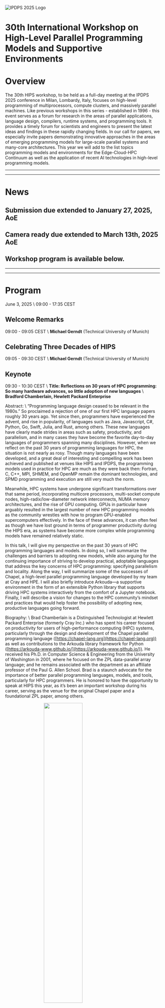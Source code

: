 ![IPDPS 2025 Logo](/assets/2025-logo-300px.jpg)

# 30th International Workshop on High-Level Parallel Programming Models and Supportive Environments

# Overview
The 30th HIPS workshop, to be held as a full-day meeting at the IPDPS 2025 conference in Milan, Lombardy, Italy, focuses on high-level programming of multiprocessors, compute clusters, and massively parallel machines. Like previous workshops in this series - established in 1996 - this event serves as a forum for research in the areas of parallel applications, language design, compilers, runtime systems, and programming tools. It provides a timely forum for scientists and engineers to present the latest ideas and findings in these rapidly changing fields. In our call for papers, we especially invite papers demonstrating innovative approaches in the areas of emerging programming models for large-scale parallel systems and many-core architectures. This year we will add to the list topics programming models and environments for the Edge-Cloud-HPC Continuum as well as the application of recent AI technologies in high-level programming models.

---
---

# News
## Submission due extended to January 27, 2025, AoE
## Camera ready due extended to March 13th, 2025 AoE
## Workshop program is available below.

---
---

# Program
June 3, 2025 \\
09:00 - 17:35 CEST

## Welcome Remarks
09:00 - 09:05 CEST \\
**Michael Gerndt** (Technical University of Munich)

## Celebrating Three Decades of HIPS
09:05 - 09:30 CEST \\
**Michael Gerndt** (Technical University of Munich)

## Keynote
09:30 - 10:30 CEST \\
**Title: Reflections on 30 years of HPC programming: So many hardware advances, so little adoption of new languages**  \\
**Bradford Chamberlain, Hewlett Packard Enterprise**

Abstract: \\
“Programming language design ceased to be relevant in the 1980s.”  So proclaimed a rejection of one of our first HPC language papers roughly 30 years ago.  Yet since then, programmers have experienced the advent, and rise in popularity, of languages such as Java, Javascript, C#, Python, Go, Swift, Julia, and Rust, among others.  These new languages have clearly made strides in areas such as safety, productivity, and parallelism, and in many cases they have become the favorite day-to-day languages of programmers spanning many disciplines.  However, when we reflect on the past 30 years of programming languages for HPC, the situation is not nearly as rosy.  Though many languages have been developed, and a great deal of interesting and compelling work has been achieved and published at venues like HIPS and IPDPS, the programming models used in practice for HPC are much as they were back then:  Fortran, C, C++, MPI, SHMEM, and OpenMP remain the dominant technologies, and SPMD programming and execution are still very much the norm.

Meanwhile, HPC systems have undergone significant transformations over that same period, incorporating multicore processors, multi-socket compute nodes, high-radix/low-diameter network interconnects, NUMA memory architectures, and the rise of GPU computing.  GPUs in particular have arguably resulted in the largest number of new HPC programming models as the community wrestles with how to program GPU-enabled supercomputers effectively.  In the face of these advances, it can often feel as though we have lost ground in terms of programmer productivity during the HIPS era, as systems have become more complex while programming models have remained relatively static.

In this talk, I will give my perspective on the past 30 years of HPC programming languages and models.  In doing so, I will summarize the challenges and barriers to adopting new models, while also arguing for the continuing importance of striving to develop practical, adoptable languages that address the key concerns of HPC programming: specifying parallelism and locality.  Along the way, I will summarize some of the successes of Chapel, a high-level parallel programming language developed by my team at Cray and HPE.  I will also briefly introduce Arkouda—a supportive environment in the form of an extensible Python library that supports driving HPC systems interactively from the comfort of a Jupyter notebook.  Finally, I will describe a vision for changes to the HPC community’s mindset and practices that would help foster the possibility of adopting new, productive languages going forward.

Biography: \\
Brad Chamberlain is a Distinguished Technologist at Hewlett Packard Enterprise (formerly Cray Inc.) who has spent his career focused on productivity for users of high-performance computing (HPC) systems, particularly through the design and development of the Chapel parallel programming language ([https://chapel-lang.org](https://chapel-lang.org)) as well as contributions to the Arkouda library framework for Python ([https://arkouda-www.github.io/](https://arkouda-www.github.io/)).  He received his Ph.D. in Computer Science & Engineering from the University of Washington in 2001, where he focused on the ZPL data-parallel array language; and he remains associated with the department as an affiliate professor of the Paul G. Allen School.  Brad is a staunch advocate for the importance of better parallel programming languages, models, and tools, particularly for HPC programmers.  He is honored to have the opportunity to speak at HIPS this year, as it’s been an important workshop during his career, serving as the venue for the original Chapel paper and a foundational ZPL paper, among others.

<img src="./assets/Brad-LinuxCon.jpg" style="display: block; margin: 0 auto" width="50%"/>

## Coffee Break
10:30 - 11:00 CEST

## Paper Session One
10:30 - 12:30 CEST

**Serverless IoT Framework**\\
**Isaac Nunez**

**Advances in Semantic Patching for HPC-oriented Refactorings with Coccinelle**\\
**Michele Martone**, Julia Lawall

**SpMM-Bench: Performance Characterization of Sparse Formats for Sparse-Dense Matrix Multiplication**\\
Patrick Flynn, **Xinyao Yi**, Erik Saule, Gokcen Kestor, Yonghong Yan

## Lunch Break
12:30 - 14:00 CEST

## Paper Session Two
14:00 - 16:00 CEST

**The Case for ABI Interoperability in a Fault Tolerant MPI**\\
Yao Xu, Grace Nansamba, **Anthony Skjellum**, Gene Cooperman

**Exploring Communication Anomalies in Chapel**\\
**Raneem Abu-Yosef**, Bokyeong Yoon, Martin Kong

**Implementing Directive-Based Deferred Execution for Effective Network Aggregation**\\
**Aaron Welch**, Oscar Hernandez, Stephen Poole, Wendy Poole

**Data Transfer Schemes in the High-Level Communication Library LAIK**\\
Josef Weidendorfer, Lukas Neef, Robert Hubinger, **Amir Raoofy**

## Coffee Break
16:00 - 16:30 CEST

## Paper Session Three
16:30 - 17:30 CEST

**SYCL for HPC: Adapting to Diverse CPU Architecture**\\
**Ashish Bisht**, Aniket Garade, Deepika H. V., Haribabu P., S. A. Kumar, S. D. Sudarsan

**LibraryX-ASIC: A First Look**\\
Sanil Rao, **Larry Tang**, Franz Franchetti

## Closing Remarks
17:30 - 17:35 PDT \\
**Michel Gerndt** (Technical University of Munich)

---
---

# Registration
Attendance at this workshop is part of the registration for IPDPS 2025. See [here](http://www.ipdps.org/ipdps2025/2025-registration.html) to register.

Note: at least one author of each paper must be registered for the symposium by March 31st in order for the paper to be published in the proceedings. It must be a full registration unless the sole author of the paper is a student.

# Topics of Interest
Topics of interest to the HIPS workshop include but are not limited to:
-  High-level and domain-specific programming systems
-  Language/compiler support for AI/ML and Cybersecurity/Privacy (e.g., ML-based auto-tuning)
-  Application of Large Language Models in high-level programming environments
-  Higher-level programming support for quantum computing/quantum simulation
-  Programming Models and Tools for the	Edge-Cloud-HPC Continuum
-  Task-based programming systems
-  (Scalable) programming tools and tools for power & performance analysis, modeling, monitoring and debugging, and core correctness
-  Compiler analysis and optimization techniques
-  OS and architectural support for parallel programming and debugging
-  Software and system support for extreme scalability including fault tolerance and power-aware HPC
-  Programming environments for	heterogeneous multicore systems and	accelerators such as GPUs and FPGAs
-  Solutions for programming paradigms for GPUs from different hardware vendors
-  Dynamism in applications and system resources
-  Performance portability
- Efforts for improving the sustainability of scientific software
-  Languages and runtime support for multi-science/coupled codes, including but	not limited to ensemble computing and uncertainty quantification
-  New programming languages and constructs	for exploiting parallelism and locality

---
---

# Important Deadlines


Submission due date: <strike>January 17 2025</strike> January 27 2025 (extended), Anywhere on Earth (AoE)

Author notification: February 21st, 2025 AoE

Camera-ready papers: <strike>March 6th, 2025 AoE</strike> March 13th, 2025 AoE

---
---

# Submission
Authors are invited to submit original papers in two separate tracks:

**Full papers** may not exceed 10 single-spaced double-column pages using
10-point size font on 8.5x11 inch pages (IEEE conference style), including
figures, tables, and references. The authors, if accepted, will have the
opportunity to present their work during the workshop.

**Short papers** may not exceed 4 single-spaced double-column pages using
10-point size font on 8.5x11 inch pages (IEEE conference style), including
figures, tables, and references. The authors, if accepted, will have the
opportunity to give a short presentation during the workshop.

All submissions should be formatted according to the IPDPS paper style (IEEE conference style, single-blind).

Please submit papers through [the IPDPS-HIPS Linklings site](https://ssl.linklings.net/conferences/ipdps/?page=Submit&id=HIPSWorkshopFullSubmission&site=ipdps2025)

[HIPS 2025 Call for Papers](./HIPS25_CFP.txt)

[IPDPS 2025 Call for Papers](http://www.ipdps.org/ipdps2025/2025-call-for-papers.html)

---
---

# Proceedings

The accepted full papers will be published in the IPDPS 2025 Workshops proceedings by the IEEE Xplore Digital Library.
(Short papers will not appear in the proceedings.)
Presentation of an accepted paper at the conference is a requirement of publication.
Any paper that is not presented at the conference will not be included in IEEE Xplore.

---
---

# Committees

## Workshop Co-chairs
- Michael Gerndt, Technical University of Munich, Munich, Germany (gerndt.in.tum.de)
- Amir Raoofy, Leibniz Supercomputing Centre, Munich, Germany (amir.raoofy@tum.de)


## Steering Committee
- Rudolf Eigenmann, University of Delaware, USA
- Michael Gerndt, Technische Universität München, Germany
- Frank Mueller, North Carolina State University, USA
- Martin Schulz, Technische Universität München, Germany

## Program Committee
- Ahmad Taraf, TU Darmstadt, Germany
- Andreas Wilhelm, CQSE GmbH, Germany
- Balazs Gerofi, Intel, USA
- Barton Miller, University of Wisconsin, USA
- Bernd Mohr, FZ Jülich, Germany
- Christian Terboven, RWTH Aachen University, Germany
- Giorgis Georgakoudis, Lawrence Livermore National Laboratory, USA
- James Lin, Shanghai Jiao Tong University, China
- Josef Weidendorfer, Leibniz Supercomputing Centre, Munich, Germany
- Michael Philippsen, Friedrich-Alexander University Erlangen-Nürnberg , Germany
- Miwako Tsuji, RIKEN Center for Computational Science, Japan
- Mohak Chadha, Nvidia, Germany
- Mohammad Alaul Haque Monil, Oak Ridge National Laboratory, USA
- Nikela Papadopoulou, University of Glasgow, UK
- Onkar Patil, IBM, USA
- Shajulin Benedict, IIIT Kottayam, India
- Siegfried Benkner, Universität Wien, Austria
- Thomas Fahringer, University of Innsbruck, Austria
- Tomohiro Ueno, RIKEN Center for Computational Science, Japan

[//]: # (William Moses, Massachusetts Institute of Technology, USA)
[//]: # (Jeffrey Young, Georgia Institute of Technology, USA)
[//]: # (Qijing Jenny Huang, NVIDIA, USA)
[//]: # (Oliver Fuhrer, ETH Zurich/MeteoSwiss, Switzerland)
[//]: # "Alexander Pletzer, National Institute of Water and Atmospheric Research (NIWA), New Zealand"

---
---

# History

| Workshop                                                                       | Date            | Location                            |
|--------------------------------------------------------------------------------|-----------------|-------------------------------------|
| [29th HIPS 2024](https://hips2024.github.io/)                                  | May 31st 2023   | San Francisco, California USA       |
| [28th HIPS 2023](https://hips2023.github.io/)                                  | May 15th 2023   | St. Petersburg, Florida, USA        |
| [27th HIPS 2022](https://hips2022.github.io/)                                  | May 30th 2022   | Virtual                             |
| [26th HIPS 2021](https://www.cs.wm.edu/~bren/HIPS_2021.htm)                    | May 17th 2021   | Virtual                             |
| [25th HIPS 2020](https://faculty.ucmerced.edu/dong-li/HIPS_2020.htm)           | May 18th 2020   | New Orleans, Louisiana, USA         |
| [24th HIPS 2019](https://hosting.cs.vt.edu/hips2019/)                          | May 20th 2019   | Rio de Janeiro, Brazil              |
| [23rd HIPS 2018](http://hips2018.mnm-team.org/)                                | May 21st 2018   | Vancouver, British Columbia, Canada |
| [22nd HIPS 2017](https://inside.mines.edu/~bwu/sites/HIPS2017/)                | May 29th 2017   | Orlando, FL, USA                    |
| 21st HIPS 2016                                                                 | May 23rd 2016   | Chicago, IL, USA                    |
| [20th HIPS 2015](https://hpc.pnl.gov/conf/hips/2015/)                          | May 25th 2015   | Hyderabad, India                    |
| [19th HIPS 2014](https://www.eecis.udel.edu/~cavazos/hips/)                    | May 19th 2014   | Phoenix, AZ, USA                    |
| 18th HIPS 2013                                                                 | May 20th 2013   | Boston, MA, USA                     |
| 17th HIPS 2012                                                                 | May 21st 2012   | Shanghai, China                     |
| [16th HIPS 2011](http://www.unixer.de/hips2011/)                               | May 20th 2011   | Anchorage, Alaska, USA              |
| 15th HIPS 2010                                                                 | April 19th 2010 | Atlanta, GA, USA                    |
| 14th HIPS 2009                                                                 | May 25th 2009   | Rome, Italy                         |
| 13th HIPS 2008                                                                 | April 14th 2008 | Miami, FL, USA                      |
| [12th HIPS 2007](https://www.cs.rochester.edu/~cding/Announcements/HIPS07/)    | March 26th 2007 | Long Beach, California, USA         |
| 11th HIPS 2006                                                                 | April 25th 2006 | Rhodes Island, Greece               |
| 10th HIPS 2005                                                                 | April 4th 2005  | Denver, Colorado, USA               |
| 9th HIPS 2004                                                                  | April 26th 2004 | Santa Fe, New Mexico, USA           |
| 8th HIPS 2003                                                                  | April 22nd 2003 | Nice, France                        |
| 7th HIPS 2002                                                                  | April 15th 2002 | Fort Lauderdale, FL, USA            |
| 6th HIPS 2001                                                                  | April 23rd 2001 | San Francisco, CA, USA              |
| 5th HIPS 2000                                                                  | May 1st 2000    | Cancun, Mexico                      |
| 4th HIPS 1999                                                                  | April 12th 1999 | San Juan, Puerto Rico, USA          |
| 3rd HIPS 1998                                                                  | March 30th 1998 | Orlando, FL, USA                    |
| 2nd HIPS 1997                                                                  | April 1st 1997  | Geneva, Switzerland                 |
| 1st HIPS 1996                                                                  | April 16th 1996 | Honolulu, HI, USA                   |

